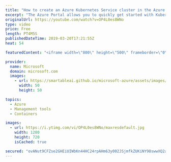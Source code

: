 ```yaml
---
title: "How to create an Azure Kubernetes Service cluster in the Azure Portal | Azure Portal Series"
excerpt: "The Azure Portal allows you to quickly get started with Kubernetes and containers. In this video of the Azure Portal “How To” Series, learn how to easily create an Azure Kubernetes Service cluster.   Try out these features in the Azure portal: https://ms.portal.azure.com/#home   Keep connected on Twitter:"
originalUrl: https://youtube.com/watch?v=OP4L0es8WNo
type: video
price: Free
length: PT4M5S
publishedDateTime: 2019-03-20T17:21:55Z
heat: 54

featuredContent: "<iframe width=\"800\" height=\"500\" frameborder=\"0\" src=\"https://www.youtube.com/embed/OP4L0es8WNo\" allow=\"accelerometer; autoplay; encrypted-media; gyroscope; picture-in-picture\" allowfullscreen></iframe>"

provider:
  name: Microsoft
  domain: microsoft.com
  images:
    - url: https://smartableai.github.io/microsoft-azure/assets/images/organizations/microsoft.com-50x50.jpg
      width: 50
      height: 50

topics:
  - Azure
  - Management tools
  - Containers

images:
  - url: https://i.ytimg.com/vi/OP4L0es8WNo/maxresdefault.jpg
    width: 1280
    height: 720
    isCached: true

secured: "ovANut9CFZse2GHEiUIWbKn44HC24rpAHm63y002JSjmfkZUKiNY98swwXQ2a0+HGedQ/PchEqWuWgz4BImlO3qDqW8EJM/zorNioXGfx5zWksMINXBuSjPBk7FqeNSJgpk/vF9E0hD3rD2JUelGe4V5K6ujgNt39ouk3dUCrkkkMvV1jZ8oOH2XfbAEwvei2VtIBCUpjMtgmOJx/Z4QeuYs50LBEw3ROHj8pfssGHy2yKTx3DfJKPH3UWozMwzsN2vfd13+TLR5esKCv0jI7giih2NE90Xy5cI+nHaRGyy1J3eJIYdcu7p9bVgjcR0Yf6LgTq69Jfw6SuhxiNlba71BZgc2/RiCmJReMSH7f0ruv03psYn5R4Zj1l89haUeWarz3FnQFNsj9HSDuVvVu6BYhvlr0z/35Ytn4uK93rU=;a+LNDCz3Cqz8BmIrRyH5ZA=="
---
```


